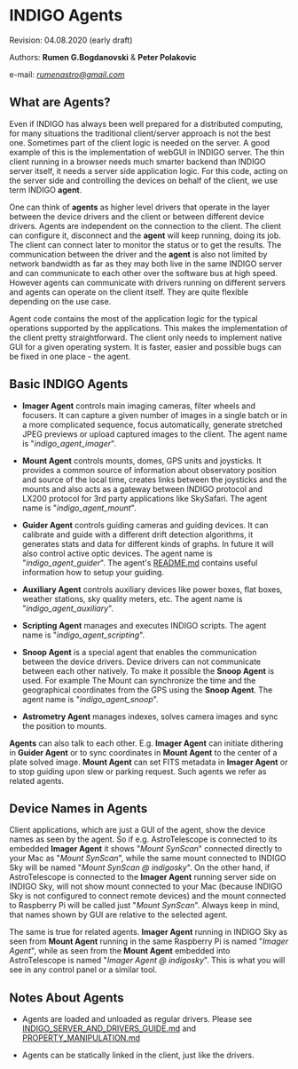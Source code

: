 # INDIGO Agents
Revision: 04.08.2020 (early draft)

Authors: **Rumen G.Bogdanovski** & **Peter Polakovic**

e-mail: *rumenastro@gmail.com*

## What are Agents?

Even if INDIGO has always been well prepared for a distributed computing, for many situations the traditional
client/server approach is not the best one. Sometimes part of the client logic is needed on the server.
A good example of this is the implementation of webGUI in INDIGO server. The thin client running in a browser needs much smarter backend than INDIGO server itself, it needs a server side application logic. For this code, acting on the server side and controlling the devices on behalf of the client, we use term INDIGO **agent**.

One can think of **agents** as higher level drivers that operate in the layer between the device drivers and the client or between different device drivers. Agents are independent on the connection to the client. The client can configure it, disconnect and the **agent** will keep running, doing its job. The client can connect later to monitor the status or to get the results. The communication between the driver and the **agent** is also not limited by network bandwidth as far as they may both live in the same INDIGO server and can communicate to each other over the software bus at high speed. However agents can communicate with drivers running on different servers and agents can operate on the client itself. They are quite flexible depending on the use case.

Agent code contains the most of the application logic for the typical operations supported by the applications. This makes the implementation of the client pretty straightforward. The client only needs to implement native GUI for a given operating system. It is faster, easier and possible bugs can be fixed in one place - the agent.

## Basic INDIGO Agents

- **Imager Agent** controls main imaging cameras, filter wheels and focusers. It can capture a given number of images in a single batch or in a more complicated sequence, focus automatically, generate stretched JPEG previews or upload captured images to the client. The agent name is "*indigo_agent_imager*".

- **Mount Agent** controls mounts, domes, GPS units and joysticks. It provides a common source of information about observatory position and source of the local time, creates links between the joysticks and the mounts and also acts as a gateway between INDIGO protocol and LX200 protocol for 3rd party applications like SkySafari. The agent name is "*indigo_agent_mount*".

- **Guider Agent** controls guiding cameras and guiding devices. It can calibrate and guide with a different drift detection algorithms, it generates stats and data for different kinds of graphs. In future it will also control active optic devices. The agent name is "*indigo_agent_guider*". The agent's [README.md](https://github.com/indigo-astronomy/indigo/blob/master/indigo_drivers/agent_guider/README.md) contains useful information how to setup your guiding.

- **Auxiliary Agent** controls auxiliary devices like power boxes, flat boxes, weather stations, sky quality meters, etc. The agent name is "*indigo_agent_auxiliary*".

- **Scripting Agent** manages and executes INDIGO scripts. The agent name is "*indigo_agent_scripting*".

- **Snoop Agent** is a special agent that enables the communication between the device drivers. Device drivers can not communicate between each other natively. To make it possible the **Snoop Agent** is used. For example The Mount can synchronize the time and the geographical coordinates from the GPS using the **Snoop Agent**. The agent name is "*indigo_agent_snoop*".

- **Astrometry Agent** manages indexes, solves camera images and sync the position to mounts. 

**Agents** can also talk to each other. E.g. **Imager Agent** can initiate dithering in **Guider Agent** or to sync coordinates in **Mount Agent** to the center of a plate solved image. **Mount Agent** can set FITS metadata in **Imager Agent** or to stop guiding upon slew or parking request. Such agents we refer as related agents.

## Device Names in Agents

 Client applications, which are just a GUI of the agent, show the device names as seen by the agent. So if e.g. AstroTelescope is connected to its embedded **Imager Agent** it shows "*Mount SynScan*" connected directly to your Mac as "*Mount SynScan*", while the same mount connected to INDIGO Sky will be named "*Mount SynScan @ indigosky*". On the other hand, if AstroTelescope is connected to the **Imager Agent** running server side on INDIGO Sky, will not show mount connected to your Mac (because INDIGO Sky is not configured to connect remote devices) and the mount connected to Raspberry Pi will be called just "*Mount SynScan*". Always keep in mind, that names shown by GUI are relative to the selected agent.

The same is true for related agents. **Imager Agent** running in INDIGO Sky as seen from **Mount Agent** running in the same Raspberry Pi is named "*Imager Agent*", while as seen from the **Mount Agent** embedded into AstroTelescope is named "*Imager Agent @ indigosky*". This is what you will see in any control panel or a similar tool.

## Notes About Agents

- Agents are loaded and unloaded as regular drivers. Please see [INDIGO_SERVER_AND_DRIVERS_GUIDE.md](https://github.com/indigo-astronomy/indigo/blob/master/indigo_docs/INDIGO_SERVER_AND_DRIVERS_GUIDE.md) and [PROPERTY_MANIPULATION.md](https://github.com/indigo-astronomy/indigo/blob/master/indigo_docs/PROPERTY_MANIPULATION.md)

- Agents can be statically linked in the client, just like the drivers.
